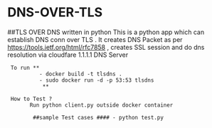 # DNS-OVER-TLS
##TLS OVER DNS written in python
This is a python  app which can establish DNS conn over TLS .
It creates DNS Packet as per  https://tools.ietf.org/html/rfc7858 , creates SSL session and do dns resolution via  cloudfare 1.1.1.1 DNS Server

     
     
     To run ** 
              - docker build -t tlsdns .
              - sudo docker run -d -p 53:53 tlsdns
               **
              
     How to Test ?
           Run python client.py outside docker container 
      
            ##sample Test cases #### - python test.py






